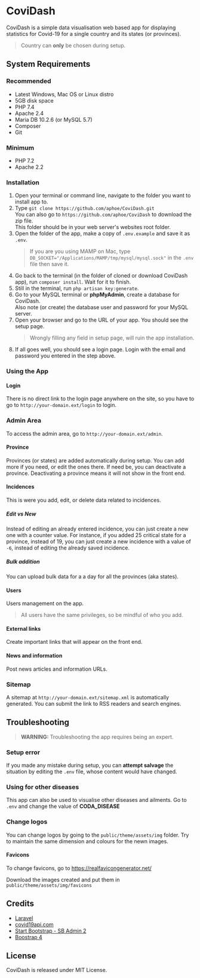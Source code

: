 # CoviDash
CoviDash is a simple data visualisation web based app for displaying statistics for Covid-19 for a single country and its states (or provinces).

> Country can **only** be chosen during setup. 

## System Requirements

### Recommended
- Latest Windows, Mac OS or Linux distro
- 5GB disk space
- PHP 7.4
- Apache 2.4
- Maria DB 10.2.6 (or MySQL 5.7) 
- Composer
- Git

### Minimum
- PHP 7.2
- Apache 2.2

### Installation
1. Open your terminal or command line, navigate to the folder you want to install app to.
2. Type `git clone https://github.com/aphoe/CoviDash.git` <br >
    You can also go to `https://github.com/aphoe/CoviDash` to download the zip file.<br>
    This folder should be in your web server's websites root folder.
3. Open the folder of the app, make a copy of `.env.example` and save it as `.env`.
    > If you are you using MAMP on Mac, type `DB_SOCKET="/Applications/MAMP/tmp/mysql/mysql.sock"` in the `.env` file then save it.
4. Go back to the terminal (in the folder of cloned or download CoviDash app), run `composer install`. Wait for it to finish.
5. Still in the terminal, run `php artisan key:generate`.
5. Go to your MySQL terminal or **phpMyAdmin**, create a database for CoviDash. <br>
    Also note (or create) the database user and password for your MySQL server.
6. Open your browser and go to the URL of your app. You should see the setup page.
    > Wrongly filling any field in setup page, will ruin the app installation.
8. If all goes well, you should see a login page. Login with the email and password you entered in the step above.

### Using the App

#### Login
There is no direct link to the login page anywhere on the site, so you have to go to `http://your-domain.ext/login` to login.

### Admin Area
To access the admin area, go to `http://your-domain.ext/admin`.

#### Province
Provinces (or states) are added automatically during setup. You can add more if you need, or edit the ones there. If need be, you can deactivate a province. Deactivating a province means it will not show in the front end.

#### Incidences
This is were you add, edit, or delete data related to incidences.

##### Edit vs New
Instead of editing an already entered incidence, you can just create a new one with a counter value. For instance, if you added 25 critical state for a province, instead of 19, you can just create a new incidence with a value of `-6`, instead of editing the already saved incidence.

##### Bulk addition
You can upload bulk data for a a day for all the provinces (aka states).

#### Users
Users management on the app. 
> All users have the same privileges, so be mindful of who you add.

#### External links
Create important links that will appear on the front end.

#### News and information
Post news articles and information URLs.

### Sitemap
A sitemap at `http://your-domain.ext/sitemap.xml` is automatically generated. You can submit the link to RSS readers and search engines.

## Troubleshooting
> **WARNING:** Troubleshooting the app requires being an expert.

### Setup error 
If you made any mistake during setup, you can **attempt salvage** the situation by editing the `.env` file, whose content would have changed.

### Using for other diseases
This app can also be used to visualise other diseases and ailments. Go to `.env` and change the value of **CODA_DISEASE**

### Change logos
You can change logos by going to the `public/theme/assets/img` folder. Try to maintain the same dimension and colours for the newn images.

#### Favicons
To change favicons, go to <https://realfavicongenerator.net/>

Download the images created and put them in `public/theme/assets/img/favicons`

## Credits
- [Laravel](https://laravel.com/)
- [covid19api.com](https://covid19api.com/)
- [Start Bootstrap - SB Admin 2](https://startbootstrap.com/themes/sb-admin-2/)
- [Boostrap 4](https://getbootstrap.com/)

## License
CoviDash is released under MIT License.

